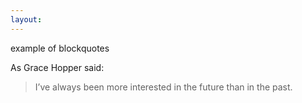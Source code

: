 ```yaml
---
layout: 
---
```


example of blockquotes

As Grace Hopper said:
> I’ve always been more interested 
> in the future than in the past.

